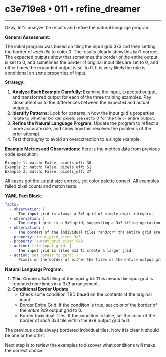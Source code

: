 # c3e719e8 • 011 • refine_dreamer

---
Okay, let's analyze the results and refine the natural language program.

**General Assessment:**

The initial program was based on tiling the input grid 3x3 and then setting the border of *each tile* to color 0. The results clearly show this isn't correct. The expected outputs show that sometimes the border of the entire output is set to 0, and sometimes the border of original input tiles are set to 0, and other times the expanded output is set to 0. It is very likely the rule is conditional on some properties of input.

**Strategy:**

1.  **Analyze Each Example Carefully:** Examine the input, expected output, and transformed output for each of the three training examples. Pay close attention to the differences between the expected and actual outputs.
2.  **Identify Patterns:** Look for patterns in how the input grid's properties relate to whether border pixels are set to 0 for the tile or entire output.
3. **Refine the Natural Language Program:** Update the program to reflect a more accurate rule, and show how this resolves the problems of the prior attempt.
4. Test thoroughly to avoid an overcorrection to a single example.

**Example Metrics and Observations:**
Here is the metrics data from previous code execution:
```
Example 1: match: False, pixels_off: 30
Example 2: match: False, pixels_off: 51
Example 3: match: False, pixels_off: 37
```
All cases got the output size correct, got color palette correct. All examples failed pixel counts and match tests.

**YAML Fact Block:**

```yaml
facts:
  - observation: |
      The input grid is always a 3x3 grid of single-digit integers.
  - observation: |
      The output grid is a 9x9 grid, suggesting a 3x3 tiling operation.
  - observation: |
      The borders of the individual tiles *and/or* the entire grid are sometimes set to 0 (white), but not always.
  - property: input_grid_size: 3x3
  - property: output_grid_size: 9x9
  - action: tile_input_grid: |
      The input grid is tiled 3x3 to create a larger grid.
  - action: set_border_to_zero: |
      Pixels on the border of either the tiles or the entire output grid are set to 0, but rules are inconsistent
```

**Natural Language Program:**

1.  **Tile:** Create a 3x3 tiling of the input grid. This means the input grid is repeated nine times in a 3x3 arrangement.
2. **Conditional Border Update**
    * Check some condition TBD based on the contents of the original input.
    *    Border Entire Grid: If the condition is true, set color of the border of the *entire* 9x9 output grid to 0.
    *    Border Individual Tiles: If the condition is false, set the color of the border of *each* 3x3 tile within the 9x9 output grid to 0.

The previous code always bordered individual tiles. Now it is clear it should be one or the other.

Next step is to review the examples to discover what conditions will make the correct choice.

